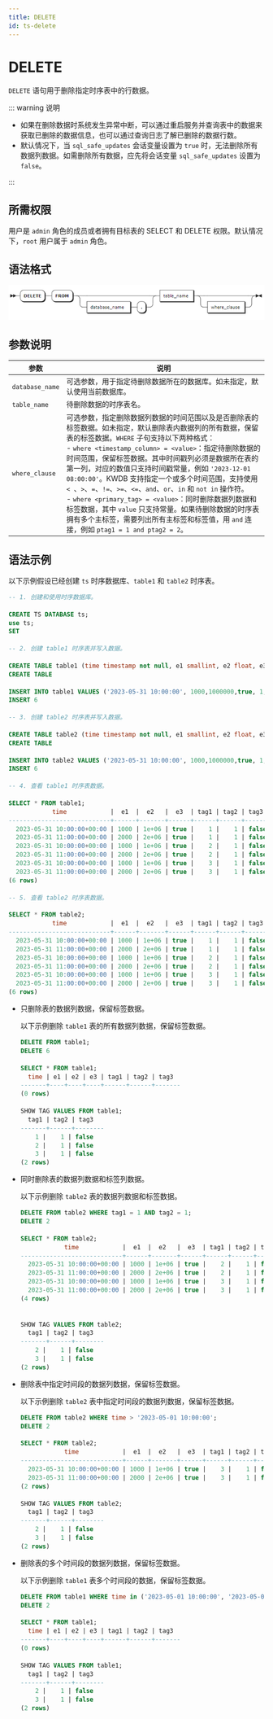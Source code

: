```yaml
---
title: DELETE
id: ts-delete
---
```


# DELETE

`DELETE` 语句用于删除指定时序表中的行数据。

::: warning 说明

- 如果在删除数据时系统发生异常中断，可以通过重启服务并查询表中的数据来获取已删除的数据信息，也可以通过查询日志了解已删除的数据行数。
- 默认情况下，当 `sql_safe_updates` 会话变量设置为 `true` 时，无法删除所有数据列数据。如需删除所有数据，应先将会话变量 `sql_safe_updates` 设置为 `false`。

:::

## 所需权限

用户是 `admin` 角色的成员或者拥有目标表的 SELECT 和 DELETE 权限。默认情况下，`root` 用户属于 `admin` 角色。

## 语法格式

![](../../../static/sql-reference/VdOIba2iKowrHLx70z8crHAInTf.png)

## 参数说明

| 参数 | 说明 |
| --- | --- |
| `database_name` | 可选参数，用于指定待删除数据所在的数据库。如未指定，默认使用当前数据库。|
| `table_name` | 待删除数据的时序表名。 |
| `where_clause` | 可选参数，指定删除数据列数据的时间范围以及是否删除表的标签数据。如未指定，默认删除表内数据列的所有数据，保留表的标签数据。`WHERE` 子句支持以下两种格式：<br>- `where <timestamp_column> = <value>`：指定待删除数据的时间范围，保留标签数据。其中时间戳列必须是数据所在表的第一列，对应的数值只支持时间戳常量，例如 `'2023-12-01 08:00:00'`。KWDB 支持指定一个或多个时间范围，支持使用 `< `、`>`、`=`、`!=`、`>=`、`<=`、`and`、`or`、`in` 和 `not in` 操作符。<br>- `where <primary_tag> = <value>`：同时删除数据列数据和标签数据，其中 `value` 只支持常量。如果待删除数据的时序表拥有多个主标签，需要列出所有主标签和标签值，用 `and` 连接，例如 `ptag1 = 1 and ptag2 = 2`。 |

## 语法示例

以下示例假设已经创建 `ts` 时序数据库、`table1` 和 `table2` 时序表。

```sql
-- 1. 创建和使用时序数据库。

CREATE TS DATABASE ts;
use ts;
SET

-- 2. 创建 table1 时序表并写入数据。

CREATE TABLE table1 (time timestamp not null, e1 smallint, e2 float, e3 bool) TAGS (tag1 smallint not null, tag2 int not null, tag3 bool) PRIMARY TAGS (tag1, tag2);
CREATE TABLE

INSERT INTO table1 VALUES ('2023-05-31 10:00:00', 1000,1000000,true, 1, 1, false), ('2023-05-31 11:00:00', 2000,2000000, true, 1, 1, false), ('2023-05-31 10:00:00', 1000,1000000,true, 2, 1, false), ('2023-05-31 11:00:00', 2000,2000000,true, 2, 1, false), ('2023-05-31 10:00:00', 1000,1000000,true, 3, 1, false), ('2023-05-31 11:00:00', 2000,2000000,true, 3, 1, false);
INSERT 6

-- 3. 创建 table2 时序表并写入数据。

CREATE TABLE table2 (time timestamp not null, e1 smallint, e2 float, e3 bool) TAGS (tag1 smallint not null, tag2 int not null, tag3 bool) PRIMARY TAGS (tag1, tag2);
CREATE TABLE

INSERT INTO table2 VALUES ('2023-05-31 10:00:00', 1000,1000000,true, 1, 1, false), ('2023-05-31 11:00:00', 2000,2000000, true, 1, 1, false), ('2023-05-31 10:00:00', 1000,1000000,true, 2, 1, false), ('2023-05-31 11:00:00', 2000,2000000,true, 2, 1, false), ('2023-05-31 10:00:00', 1000,1000000,true, 3, 1, false), ('2023-05-31 11:00:00', 2000,2000000,true, 3, 1, false);
INSERT 6

-- 4. 查看 table1 时序表数据。

SELECT * FROM table1;
            time            |  e1  |  e2   |  e3  | tag1 | tag2 | tag3
----------------------------+------+-------+------+------+------+--------
  2023-05-31 10:00:00+00:00 | 1000 | 1e+06 | true |    1 |    1 | false
  2023-05-31 11:00:00+00:00 | 2000 | 2e+06 | true |    1 |    1 | false
  2023-05-31 10:00:00+00:00 | 1000 | 1e+06 | true |    2 |    1 | false
  2023-05-31 11:00:00+00:00 | 2000 | 2e+06 | true |    2 |    1 | false
  2023-05-31 10:00:00+00:00 | 1000 | 1e+06 | true |    3 |    1 | false
  2023-05-31 11:00:00+00:00 | 2000 | 2e+06 | true |    3 |    1 | false
(6 rows)

-- 5. 查看 table2 时序表数据。

SELECT * FROM table2;
            time            |  e1  |  e2   |  e3  | tag1 | tag2 | tag3
----------------------------+------+-------+------+------+------+--------
  2023-05-31 10:00:00+00:00 | 1000 | 1e+06 | true |    1 |    1 | false
  2023-05-31 11:00:00+00:00 | 2000 | 2e+06 | true |    1 |    1 | false
  2023-05-31 10:00:00+00:00 | 1000 | 1e+06 | true |    2 |    1 | false
  2023-05-31 11:00:00+00:00 | 2000 | 2e+06 | true |    2 |    1 | false
  2023-05-31 10:00:00+00:00 | 1000 | 1e+06 | true |    3 |    1 | false
  2023-05-31 11:00:00+00:00 | 2000 | 2e+06 | true |    3 |    1 | false
(6 rows)
```

- 只删除表的数据列数据，保留标签数据。

    以下示例删除 `table1` 表的所有数据列数据，保留标签数据。

    ```sql
    DELETE FROM table1;
    DELETE 6

    SELECT * FROM table1;
      time | e1 | e2 | e3 | tag1 | tag2 | tag3
    -------+----+----+----+------+------+-------
    (0 rows)

    SHOW TAG VALUES FROM table1;
      tag1 | tag2 | tag3
    -------+------+--------
        1 |    1 | false
        2 |    1 | false
        3 |    1 | false
    (2 rows)
    ```

- 同时删除表的数据列数据和标签列数据。

    以下示例删除 `table2` 表的数据列数据和标签数据。

    ```sql
    DELETE FROM table2 WHERE tag1 = 1 AND tag2 = 1;
    DELETE 2

    SELECT * FROM table2;
                time            |  e1  |  e2   |  e3  | tag1 | tag2 | tag3
    ----------------------------+------+-------+------+------+------+--------
      2023-05-31 10:00:00+00:00 | 1000 | 1e+06 | true |    2 |    1 | false
      2023-05-31 11:00:00+00:00 | 2000 | 2e+06 | true |    2 |    1 | false
      2023-05-31 10:00:00+00:00 | 1000 | 1e+06 | true |    3 |    1 | false
      2023-05-31 11:00:00+00:00 | 2000 | 2e+06 | true |    3 |    1 | false
    (4 rows)


    SHOW TAG VALUES FROM table2;
      tag1 | tag2 | tag3
    -------+------+--------
        2 |    1 | false
        3 |    1 | false
    (2 rows)
    ```

- 删除表中指定时间段的数据列数据，保留标签数据。

    以下示例删除 `table2` 表中指定时间段的数据列数据，保留标签数据。

    ```sql
    DELETE FROM table2 WHERE time > '2023-05-01 10:00:00';
    DELETE 2

    SELECT * FROM table2;
                time            |  e1  |  e2   |  e3  | tag1 | tag2 | tag3
    ----------------------------+------+-------+------+------+------+--------
      2023-05-31 10:00:00+00:00 | 1000 | 1e+06 | true |    3 |    1 | false
      2023-05-31 11:00:00+00:00 | 2000 | 2e+06 | true |    3 |    1 | false
    (2 rows)

    SHOW TAG VALUES FROM table2;
      tag1 | tag2 | tag3
    -------+------+--------
        2 |    1 | false
        3 |    1 | false
    (2 rows)
    ```

- 删除表的多个时间段的数据列数据，保留标签数据。

    以下示例删除 `table1` 表多个时间段的数据，保留标签数据。

    ```sql
    DELETE FROM table1 WHERE time in ('2023-05-01 10:00:00', '2023-05-01 11:00:00');
    DELETE 2

    SELECT * FROM table1;
      time | e1 | e2 | e3 | tag1 | tag2 | tag3
    -------+----+----+----+------+------+-------
    (0 rows)

    SHOW TAG VALUES FROM table1;
      tag1 | tag2 | tag3
    -------+------+--------
        2 |    1 | false
        3 |    1 | false
    (2 rows)
    ```
